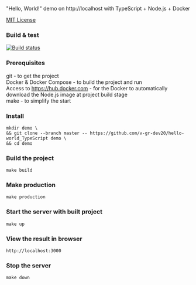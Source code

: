 "Hello, World!" demo on http://localhost with TypeScript + Node.js + Docker

[MIT License](LICENSE)

### Build & test
[![Build status](https://ci.appveyor.com/api/projects/status/pmnn11kr7q7l4h61?svg=true)](https://ci.appveyor.com/project/v-gr-dev20/hello-world-typescript)

### Prerequisites
git - to get the project\
Docker & Docker Compose - to build the project and run\
Access to https://hub.docker.com - for the Docker to automatically download the Node.js image at project build stage\
make - to simplify the start

### Install
```
mkdir demo \
&& git clone --branch master -- https://github.com/v-gr-dev20/hello-world_TypeScript demo \
&& cd demo
```
### Build the project
```
make build
```
### Make production
```
make production
```
### Start the server with built project
```
make up
```
### View the result in browser
`http://localhost:3000`
### Stop the server
```
make down
```
